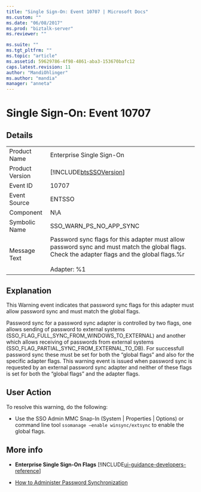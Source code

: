 ```yaml
---
title: "Single Sign-On: Event 10707 | Microsoft Docs"
ms.custom: ""
ms.date: "06/08/2017"
ms.prod: "biztalk-server"
ms.reviewer: ""

ms.suite: ""
ms.tgt_pltfrm: ""
ms.topic: "article"
ms.assetid: 59629786-4f98-4861-aba3-153670bafc12
caps.latest.revision: 11
author: "MandiOhlinger"
ms.author: "mandia"
manager: "anneta"
---
```

# Single Sign-On: Event 10707
## Details  

|                 |                                                                                                                                                                        |
|-----------------|------------------------------------------------------------------------------------------------------------------------------------------------------------------------|
|  Product Name   |                                                                       Enterprise Single Sign-On                                                                        |
| Product Version |                                                       [!INCLUDE[btsSSOVersion](../includes/btsssoversion-md.md)]                                                       |
|    Event ID     |                                                                                 10707                                                                                  |
|  Event Source   |                                                                                 ENTSSO                                                                                 |
|    Component    |                                                                                  N\A                                                                                   |
|  Symbolic Name  |                                                                        SSO_WARN_PS_NO_APP_SYNC                                                                         |
|  Message Text   | Password sync flags for this adapter must allow password sync and must match the global flags. Check the adapter flags and the global flags.%r<br /><br /> Adapter: %1 |

## Explanation  
 This Warning event indicates that password sync flags for this adapter must allow password sync and must match the global flags.  

 Password sync for a password sync adapter is controlled by two flags, one allows sending of password to external systems (SSO_FLAG_FULL_SYNC_FROM_WINDOWS_TO_EXTERNAL) and another which allows receiving of passwords from external systems (SSO_FLAG_PARTIAL_SYNC_FROM_EXTERNAL_TO_DB). For successfull password sync these must be set for both the “global flags” and also for the specific adapter flags. This warning event is issued when password sync is requested by an external password sync adapter and neither of these flags is set for both the “global flags” and the adapter flags.  

## User Action  
 To resolve this warning, do the following:  

-   Use the SSO Admin MMC Snap-In (System &#124; Properties &#124; Options) or command line tool  `ssomanage –enable winsync/extsync` to enable the global flags.  

## More info

- **Enterprise Single Sign-On Flags** [!INCLUDE[ui-guidance-developers-reference](../includes/ui-guidance-developers-reference.md)]  

- [How to Administer Password Synchronization](../core/how-to-administer-password-synchronization.md)
